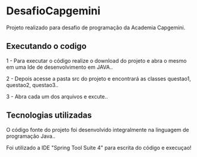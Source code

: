 # DesafioCapgemini

Projeto realizado para desafio de programação da Academia Capgemini.

## Executando o codigo

1 - Para executar o código realize o download do projeto e abra o mesmo em uma Ide de desenvolvimento em JAVA.. 

2 - Depois acesse a pasta src do projeto e encontrará as classes questao1, questao2, questao3..

3 - Abra cada um dos arquivos e excute..

## Tecnologias utilizadas

O código fonte do projeto foi desenvolvido integralmente na linguagem de programação Java.. 

Foi utilizado a IDE "Spring Tool Suite 4" para escrita do código e execuçao!
